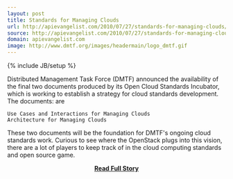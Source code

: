 ```yaml
---
layout: post
title: Standards for Managing Clouds
url: http://apievangelist.com/2010/07/27/standards-for-managing-clouds/
source: http://apievangelist.com/2010/07/27/standards-for-managing-clouds/
domain: apievangelist.com
image: http://www.dmtf.org/images/headermain/logo_dmtf.gif
---
```

{% include JB/setup %}<p>Distributed Management Task Force (DMTF) announced the availability of the final two documents produced by its Open Cloud Standards Incubator, which is working to establish a strategy for cloud standards development. The documents: are

	Use Cases and Interactions for Managing Clouds
	Architecture for Managing Clouds

These two documents will be the foundation for DMTF's ongoing cloud standards work. Curious to see where the OpenStack plugs into this vision, there are a lot of players to keep track of in the cloud computing standards and open source game.</p>
<center><p><a href="http://apievangelist.com/2010/07/27/standards-for-managing-clouds/" style='padding:25px; font-sze:18px; font-weight: bold;'>Read Full Story</a></p></center>
